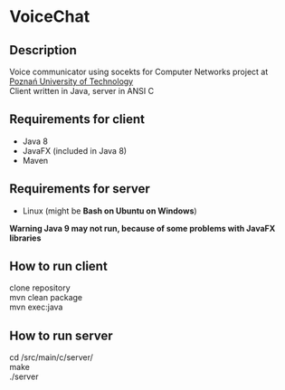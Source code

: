 # VoiceChat
## Description
Voice communicator using socekts for Computer Networks project at [Poznań University of Technology](http://fc.put.poznan.pl/index.php)  
Client written in Java, server in ANSI C


## Requirements for client
* Java 8
* JavaFX (included in Java 8)
* Maven

## Requirements for server
* Linux (might be **Bash on Ubuntu on Windows**)  

**Warning Java 9 may not run, because of some problems with JavaFX libraries**

## How to run client
clone repository  
mvn clean package  
mvn exec:java

## How to run server
cd /src/main/c/server/  
make  
./server
